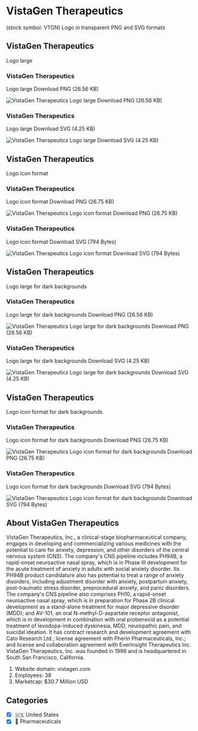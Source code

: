 # VistaGen Therapeutics
 (stock symbol: VTGN) Logo in transparent PNG and SVG formats

## VistaGen Therapeutics
 Logo large

### VistaGen Therapeutics
 Logo large Download PNG (26.56 KB)

![VistaGen Therapeutics
 Logo large Download PNG (26.56 KB)](/img/orig/VTGN_BIG-e3d5a723.png)

### VistaGen Therapeutics
 Logo large Download SVG (4.25 KB)

![VistaGen Therapeutics
 Logo large Download SVG (4.25 KB)](/img/orig/VTGN_BIG-579f7e71.svg)

## VistaGen Therapeutics
 Logo icon format

### VistaGen Therapeutics
 Logo icon format Download PNG (26.75 KB)

![VistaGen Therapeutics
 Logo icon format Download PNG (26.75 KB)](/img/orig/VTGN-bbcf7a72.png)

### VistaGen Therapeutics
 Logo icon format Download SVG (794 Bytes)

![VistaGen Therapeutics
 Logo icon format Download SVG (794 Bytes)](/img/orig/VTGN-b9b5068a.svg)

## VistaGen Therapeutics
 Logo large for dark backgrounds

### VistaGen Therapeutics
 Logo large for dark backgrounds Download PNG (26.56 KB)

![VistaGen Therapeutics
 Logo large for dark backgrounds Download PNG (26.56 KB)](/img/orig/VTGN_BIG.D-06e1f591.png)

### VistaGen Therapeutics
 Logo large for dark backgrounds Download SVG (4.25 KB)

![VistaGen Therapeutics
 Logo large for dark backgrounds Download SVG (4.25 KB)](/img/orig/VTGN_BIG.D-f1cb406d.svg)

## VistaGen Therapeutics
 Logo icon format for dark backgrounds

### VistaGen Therapeutics
 Logo icon format for dark backgrounds Download PNG (26.75 KB)

![VistaGen Therapeutics
 Logo icon format for dark backgrounds Download PNG (26.75 KB)](/img/orig/VTGN.D-4a172bfd.png)

### VistaGen Therapeutics
 Logo icon format for dark backgrounds Download SVG (794 Bytes)

![VistaGen Therapeutics
 Logo icon format for dark backgrounds Download SVG (794 Bytes)](/img/orig/VTGN.D-e6396714.svg)

## About VistaGen Therapeutics


VistaGen Therapeutics, Inc., a clinical-stage biopharmaceutical company, engages in developing and commercializing various medicines with the potential to care for anxiety, depression, and other disorders of the central nervous system (CNS). The company's CNS pipeline includes PH94B, a rapid-onset neuroactive nasal spray, which is in Phase III development for the acute treatment of anxiety in adults with social anxiety disorder. Its PH94B product candidature also has potential to treat a range of anxiety disorders, including adjustment disorder with anxiety, postpartum anxiety, post-traumatic stress disorder, preprocedural anxiety, and panic disorders. The company's CNS pipeline also comprises PH10, a rapid-onset neuroactive nasal spray, which is in preparation for Phase 2B clinical development as a stand-alone treatment for major depressive disorder (MDD); and AV-101, an oral N-methyl-D-aspartate receptor antagonist, which is in development in combination with oral probenecid as a potential treatment of levodopa-induced dyskinesia, MDD, neuropathic pain, and suicidal ideation. It has contract research and development agreement with Cato Research Ltd.; license agreement with Pherin Pharmaceuticals, Inc.; and license and collaboration agreement with EverInsight Therapeutics Inc. VistaGen Therapeutics, Inc. was founded in 1998 and is headquartered in South San Francisco, California.

1. Website domain: vistagen.com
2. Employees: 38
3. Marketcap: $30.7 Million USD


## Categories
- [x] 🇺🇸 United States
- [x] 💊 Pharmaceuticals
